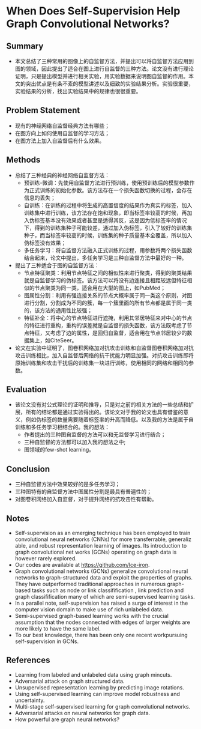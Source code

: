 # When Does Self-Supervision Help Graph Convolutional Networks?
## Summary

* 本文总结了三种常用的图像上的自监督方法，并提出可以将自监督方法应用到图的领域，因此提出了适合在图上进行自监督的三种方法。论文没有进行理论证明，只是提出模型并进行相关实验，用实验数据来说明图自监督的作用。本文的突出优点是有条不紊的模型讲述以及细致的实验结果分析。实验很重要，实验结果的分析，找出实验结果中的规律也很很重要。

## Problem Statement
* 现有的神经网络自监督经典方法有哪些；
* 在图方向上如何使用自监督的学习方法；
* 在图方法上加入自监督后有什么效果。
## Methods
* 总结了三种经典的神经网络自监督方法：
  * 预训练-微调：先使用自监督方法进行预训练，使用预训练后的模型参数作为正式训练的初始化参数。该方法存在一个损失函数切换的过程，会存在信息的丢失；
  * 自训练：在训练的过程中将生成的高置信度的结果作为真实的标签，加入训练集中进行训练，该方法存在饱和现象，即当标签率较高的时候，再加入伪标签基本没有效果或者甚至是适得其反，这是因为低标签率的情况下，得到的训练集种子可能较差，通过加入伪标签，引入了较好的训练集种子，而当标签率较高的时候，训练集的种子质量基本全覆盖，所以加入伪标签没有效果；
  * 多任务学习：将自监督方法融入正式训练的过程，用参数将两个损失函数结合起来，论文中提出，多任务学习是三种自监督方法中最好的一种。
* 提出了三种适合于图的自监督方法：
   * 节点特征聚类：利用节点特征之间的相似性来进行聚类，得到的聚类结果就是自监督学习的伪标签。该方法可以将没有边连接且相距较远但特征相似的节点聚类为同一类，适合用在大型的图上，如PubMed；
   * 图属性分割：利用有强连接关系的节点大概率属于同一类这个原则，对图进行分割，分割成为不同的簇，每一个簇里面的所有节点都是属于同一类的，该方法的通用性比较强；
   * 特征补全：将中心的节点特征进行遮掩，利用其邻居特征来对中心的节点的特征进行重构，重构的误差就是自监督的损失函数，该方法既考虑了节点特征，又考虑了边的属性，是回归自监督，适合用在节点邻居较少的数据集上，如CiteSeer。
 * 论文在实验中证明了，图卷积网络加对抗攻击训练和自监督图卷积网络加对抗攻击训练相比，加入自监督后网络的抗干扰能力明显加强。对抗攻击训练即将原始训练集和攻击干扰后的训练集一块进行训练，使用相同的网络和相同的参数。
## Evaluation
* 该论文没有对公式理论的证明和推导，只是对之前的相关方法的一些总结和扩展，所有的结论都是通过实验得出的。该论文对于我的论文也具有借鉴的意义，例如伪标签的数量需要随着标签率的升高而降低。以及我的方法是属于自训练和多任务学习相结合的。我的想法：
  * 作者提出的三种图自监督的方法可以和无监督学习进行结合；
  * 三种自监督的方法都可以加入我的想法之中;
  * 图领域的few-shot learning。
## Conclusion
* 三种自监督方法中效果较好的是多任务学习；
* 三种图特有的自监督方法中图属性分割是最具有普遍性的；
* 对图卷积网络加入自监督，对于提升网络的抗攻击性有帮助。
## Notes
* Self-supervision as an emerging technique has been employed to train convolutional neural networks (CNNs) for more transferrable, generaliz able, and robust representation learning of images. Its introduction to graph convolutional net works (GCNs) operating on graph data is however rarely explored.
* Our codes are available at https://github.com/Ice-iron.
* Graph convolutional networks (GCNs) generalize convolutional neural networks to graph-structured data and exploit the properties of graphs. They have outperformed traditional approaches in numerous graph-based tasks such as node or link classifification , link prediction and graph classifification many of which are semi-supervised learning tasks.
* In a parallel note, self-supervision has raised a surge of interest in the computer vision domain to make use of rich unlabeled data. 
* Semi-supervised graph-based learning works with the crucial assumption that the nodes connected with edges of larger weights are more likely to have the same label.
* To our best knowledge, there has been only one recent workpursuing self-supervision in GCNs.
## References
* Learning from labeled and unlabeled data using graph mincuts.
* Adversarial attack on graph structured data.
* Unsupervised representation learning by predicting image rotations.
* Using self-supervised learning can improve model robustness and uncertainty.
* Multi-stage self-supervised learning for graph convolutional networks.
* Adversarial attacks on neural networks for graph data.
* How powerful are graph neural networks?
